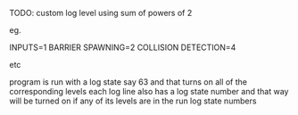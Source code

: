 TODO: custom log level using sum of powers of 2

eg.

INPUTS=1
BARRIER SPAWNING=2
COLLISION DETECTION=4

etc



program is run with a log state say 63 and that turns on all of the corresponding levels
each log line also has a log state number and that way will be turned on if any of its levels are in the run log state numbers




